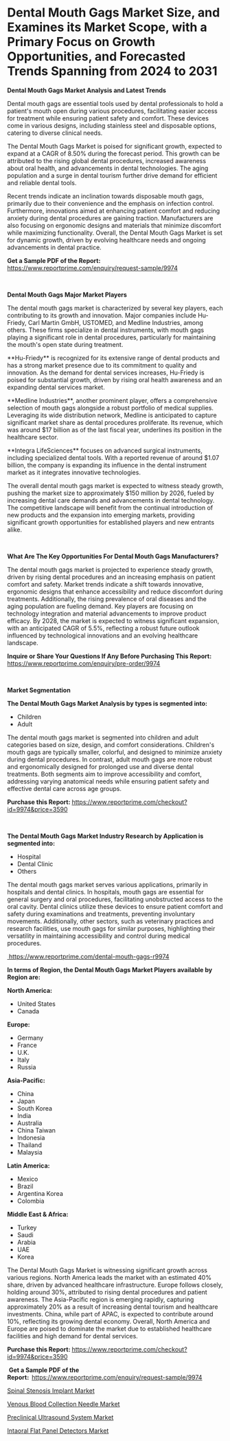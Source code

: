 <p><h1>Dental Mouth Gags Market Size, and Examines its Market Scope, with a Primary Focus on Growth Opportunities, and Forecasted Trends Spanning from 2024 to 2031</h1></p><p><strong>Dental Mouth Gags Market Analysis and Latest Trends</strong></p>
<p><p>Dental mouth gags are essential tools used by dental professionals to hold a patient's mouth open during various procedures, facilitating easier access for treatment while ensuring patient safety and comfort. These devices come in various designs, including stainless steel and disposable options, catering to diverse clinical needs.</p><p>The Dental Mouth Gags Market is poised for significant growth, expected to expand at a CAGR of 8.50% during the forecast period. This growth can be attributed to the rising global dental procedures, increased awareness about oral health, and advancements in dental technologies. The aging population and a surge in dental tourism further drive demand for efficient and reliable dental tools.</p><p>Recent trends indicate an inclination towards disposable mouth gags, primarily due to their convenience and the emphasis on infection control. Furthermore, innovations aimed at enhancing patient comfort and reducing anxiety during dental procedures are gaining traction. Manufacturers are also focusing on ergonomic designs and materials that minimize discomfort while maximizing functionality. Overall, the Dental Mouth Gags Market is set for dynamic growth, driven by evolving healthcare needs and ongoing advancements in dental practice.</p></p>
<p><strong>Get a Sample PDF of the Report:&nbsp;</strong> <a href="https://www.reportprime.com/enquiry/request-sample/9974?utm_campaign=1134&utm_medium=2&utm_source=Github&utm_content=ia&utm_term=05112024&utm_id=dental-mouth-gags">https://www.reportprime.com/enquiry/request-sample/9974</a></p>
<p>&nbsp;</p>
<p><strong>Dental Mouth Gags Major Market Players</strong></p>
<p><p>The dental mouth gags market is characterized by several key players, each contributing to its growth and innovation. Major companies include Hu-Friedy, Carl Martin GmbH, USTOMED, and Medline Industries, among others. These firms specialize in dental instruments, with mouth gags playing a significant role in dental procedures, particularly for maintaining the mouth's open state during treatment.</p><p>**Hu-Friedy** is recognized for its extensive range of dental products and has a strong market presence due to its commitment to quality and innovation. As the demand for dental services increases, Hu-Friedy is poised for substantial growth, driven by rising oral health awareness and an expanding dental services market.</p><p>**Medline Industries**, another prominent player, offers a comprehensive selection of mouth gags alongside a robust portfolio of medical supplies. Leveraging its wide distribution network, Medline is anticipated to capture significant market share as dental procedures proliferate. Its revenue, which was around $17 billion as of the last fiscal year, underlines its position in the healthcare sector.</p><p>**Integra LifeSciences** focuses on advanced surgical instruments, including specialized dental tools. With a reported revenue of around $1.07 billion, the company is expanding its influence in the dental instrument market as it integrates innovative technologies.</p><p>The overall dental mouth gags market is expected to witness steady growth, pushing the market size to approximately $150 million by 2026, fueled by increasing dental care demands and advancements in dental technology. The competitive landscape will benefit from the continual introduction of new products and the expansion into emerging markets, providing significant growth opportunities for established players and new entrants alike.</p></p>
<p>&nbsp;</p>
<p><strong>What Are The Key Opportunities For Dental Mouth Gags Manufacturers?</strong></p>
<p><p>The dental mouth gags market is projected to experience steady growth, driven by rising dental procedures and an increasing emphasis on patient comfort and safety. Market trends indicate a shift towards innovative, ergonomic designs that enhance accessibility and reduce discomfort during treatments. Additionally, the rising prevalence of oral diseases and the aging population are fueling demand. Key players are focusing on technology integration and material advancements to improve product efficacy. By 2028, the market is expected to witness significant expansion, with an anticipated CAGR of 5.5%, reflecting a robust future outlook influenced by technological innovations and an evolving healthcare landscape.</p></p>
<p><strong>Inquire or Share Your Questions If Any Before Purchasing This Report:</strong> <a href="https://www.reportprime.com/enquiry/pre-order/9974?utm_campaign=1134&utm_medium=2&utm_source=Github&utm_content=ia&utm_term=05112024&utm_id=dental-mouth-gags">https://www.reportprime.com/enquiry/pre-order/9974</a></p>
<p>&nbsp;</p>
<p><strong>Market Segmentation</strong></p>
<p><strong>The Dental Mouth Gags Market Analysis by types is segmented into:</strong></p>
<p><ul><li>Children</li><li>Adult</li></ul></p>
<p><p>The dental mouth gags market is segmented into children and adult categories based on size, design, and comfort considerations. Children's mouth gags are typically smaller, colorful, and designed to minimize anxiety during dental procedures. In contrast, adult mouth gags are more robust and ergonomically designed for prolonged use and diverse dental treatments. Both segments aim to improve accessibility and comfort, addressing varying anatomical needs while ensuring patient safety and effective dental care across age groups.</p></p>
<p><strong>Purchase this Report:&nbsp;</strong><a href="https://www.reportprime.com/checkout?id=9974&price=3590&utm_campaign=1134&utm_medium=2&utm_source=Github&utm_content=ia&utm_term=05112024&utm_id=dental-mouth-gags">https://www.reportprime.com/checkout?id=9974&price=3590</a></p>
<p>&nbsp;</p>
<p><strong>The Dental Mouth Gags Market Industry Research by Application is segmented into:</strong></p>
<p><ul><li>Hospital</li><li>Dental Clinic</li><li>Others</li></ul></p>
<p><p>The dental mouth gags market serves various applications, primarily in hospitals and dental clinics. In hospitals, mouth gags are essential for general surgery and oral procedures, facilitating unobstructed access to the oral cavity. Dental clinics utilize these devices to ensure patient comfort and safety during examinations and treatments, preventing involuntary movements. Additionally, other sectors, such as veterinary practices and research facilities, use mouth gags for similar purposes, highlighting their versatility in maintaining accessibility and control during medical procedures.</p></p>
<p><a href="https://www.reportprime.com/dental-mouth-gags-r9974?utm_campaign=1134&utm_medium=2&utm_source=Github&utm_content=ia&utm_term=05112024&utm_id=dental-mouth-gags">&nbsp;https://www.reportprime.com/dental-mouth-gags-r9974</a></p>
<p><strong>In terms of Region, the Dental Mouth Gags Market Players available by Region are:</strong></p>
<p>
    <p> <strong> North America: </strong>
        <ul>
            <li>United States</li>
            <li>Canada</li>
        </ul>
        </p> 
    <p> <strong> Europe: </strong>
        <ul>
            <li>Germany</li>
            <li>France</li>
            <li>U.K.</li>
            <li>Italy</li>
            <li>Russia</li>
        </ul>
        </p> 
    <p> <strong> Asia-Pacific: </strong>
        <ul>
            <li>China</li>
            <li>Japan</li>
            <li>South Korea</li>
            <li>India</li>
            <li>Australia</li>
            <li>China Taiwan</li>
            <li>Indonesia</li>
            <li>Thailand</li>
            <li>Malaysia</li>
        </ul>
        </p> 
    <p> <strong> Latin America: </strong>
        <ul>
            <li>Mexico</li>
            <li>Brazil</li>
            <li>Argentina Korea</li>
            <li>Colombia</li>
        </ul>
        </p> 
    <p> <strong> Middle East & Africa: </strong>
        <ul>
            <li>Turkey</li>
            <li>Saudi</li>
            <li>Arabia</li>
            <li>UAE</li>
            <li>Korea</li>
        </ul>
    </p>
    </p>
<p><p>The Dental Mouth Gags Market is witnessing significant growth across various regions. North America leads the market with an estimated 40% share, driven by advanced healthcare infrastructure. Europe follows closely, holding around 30%, attributed to rising dental procedures and patient awareness. The Asia-Pacific region is emerging rapidly, capturing approximately 20% as a result of increasing dental tourism and healthcare investments. China, while part of APAC, is expected to contribute around 10%, reflecting its growing dental economy. Overall, North America and Europe are poised to dominate the market due to established healthcare facilities and high demand for dental services.</p></p>
<p><strong>Purchase this Report: </strong><a href="https://www.reportprime.com/checkout?id=9974&price=3590&utm_campaign=1134&utm_medium=2&utm_source=Github&utm_content=ia&utm_term=05112024&utm_id=dental-mouth-gags">https://www.reportprime.com/checkout?id=9974&price=3590</a></p>
<p>&nbsp;<strong>Get a Sample PDF of the Report:&nbsp;&nbsp;</strong><a href="https://www.reportprime.com/enquiry/request-sample/9974?utm_campaign=1134&utm_medium=2&utm_source=Github&utm_content=ia&utm_term=05112024&utm_id=dental-mouth-gags">https://www.reportprime.com/enquiry/request-sample/9974</a></p>
<p><strong></strong></p>
<p><p><a href="https://issuu.com/reportprime-2/docs/spinal-stenosis-implant-market-size_9826d57de088ca?utm_campaign=1134&utm_medium=2&utm_source=Github&utm_content=ia&utm_term=05112024&utm_id=dental-mouth-gags">Spinal Stenosis Implant Market</a></p><p><a href="https://github.com/karolinec5dqui/Market-Research-Report-List-1/blob/main/venous-blood-collection-needle-market.md?utm_campaign=1134&utm_medium=2&utm_source=Github&utm_content=ia&utm_term=05112024&utm_id=dental-mouth-gags">Venous Blood Collection Needle Market</a></p><p><a href="https://github.com/malika4dt4reta/Market-Research-Report-List-1/blob/main/preclinical-ultrasound-system-market.md?utm_campaign=1134&utm_medium=2&utm_source=Github&utm_content=ia&utm_term=05112024&utm_id=dental-mouth-gags">Preclinical Ultrasound System Market</a></p><p><a href="https://github.com/mosmentrcqn/Market-Research-Report-List-1/blob/main/intaoral-flat-panel-detectors-market.md?utm_campaign=1134&utm_medium=2&utm_source=Github&utm_content=ia&utm_term=05112024&utm_id=dental-mouth-gags">Intaoral Flat Panel Detectors Market</a></p></p>
